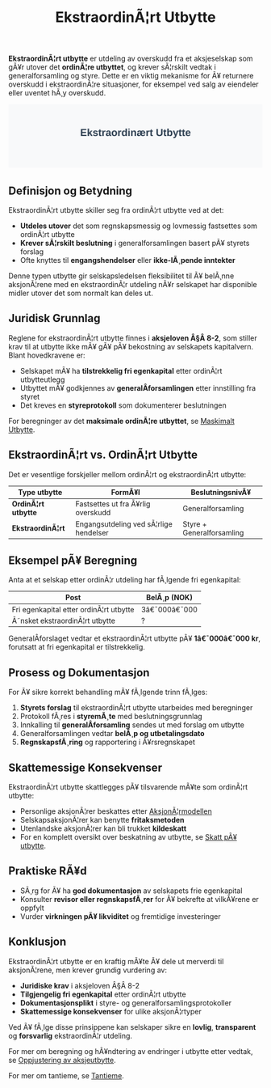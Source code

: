 ﻿---
title: "EkstraordinÃ¦rt Utbytte"
meta_title: "EkstraordinÃ¦rt Utbytte"
meta_description: '**EkstraordinÃ¦rt utbytte** er utdeling av overskudd fra et aksjeselskap som gÃ¥r utover det **ordinÃ¦re utbyttet**, og krever sÃ¦rskilt vedtak i generalforsaml...'
slug: ekstraordinart-utbytte
type: blog
layout: pages/single
---

**EkstraordinÃ¦rt utbytte** er utdeling av overskudd fra et aksjeselskap som gÃ¥r utover det **ordinÃ¦re utbyttet**, og krever sÃ¦rskilt vedtak i generalforsamling og styre. Dette er en viktig mekanisme for Ã¥ returnere overskudd i ekstraordinÃ¦re situasjoner, for eksempel ved salg av eiendeler eller uventet hÃ¸y overskudd.

![Illustrasjon som viser begrepet ekstraordinÃ¦rt utbytte](ekstraordinart-utbytte-image.svg)

## Definisjon og Betydning

EkstraordinÃ¦rt utbytte skiller seg fra ordinÃ¦rt utbytte ved at det:

* **Utdeles utover** det som regnskapsmessig og lovmessig fastsettes som ordinÃ¦rt utbytte
* **Krever sÃ¦rskilt beslutning** i generalforsamlingen basert pÃ¥ styrets forslag
* Ofte knyttes til **engangshendelser** eller **ikke-lÃ¸pende inntekter**

Denne typen utbytte gir selskapsledelsen fleksibilitet til Ã¥ belÃ¸nne aksjonÃ¦rene med en ekstraordinÃ¦r utdeling nÃ¥r selskapet har disponible midler utover det som normalt kan deles ut.

## Juridisk Grunnlag

Reglene for ekstraordinÃ¦rt utbytte finnes i **aksjeloven Â§Â 8-2**, som stiller krav til at utbytte ikke mÃ¥ gÃ¥ pÃ¥ bekostning av selskapets kapitalvern. Blant hovedkravene er:

* Selskapet mÃ¥ ha **tilstrekkelig fri egenkapital** etter ordinÃ¦rt utbytteutlegg
* Utbyttet mÃ¥ godkjennes av **generalÂ­forsamlingen** etter innstilling fra styret
* Det kreves en **styreprotokoll** som dokumenterer beslutningen

For beregninger av det **maksimale ordinÃ¦re utbyttet**, se [Maskimalt Utbytte](/blogs/regnskap/maskimalt-utbytte "Maskimalt Utbytte - Komplett Guide til Utbytteregler og Beregning").

## EkstraordinÃ¦rt vs. OrdinÃ¦rt Utbytte

Det er vesentlige forskjeller mellom ordinÃ¦rt og ekstraordinÃ¦rt utbytte:

| Type utbytte         | FormÃ¥l                                     | BeslutningsnivÃ¥      |
|-----------------------|--------------------------------------------|----------------------|
| **OrdinÃ¦rt utbytte**  | Fastsettes ut fra Ã¥rlig overskudd          | Generalforsamling    |
| **EkstraordinÃ¦rt**    | Engangsutdeling ved sÃ¦rlige hendelser      | Styre + Generalforsamling |

## Eksempel pÃ¥ Beregning

Anta at et selskap etter ordinÃ¦r utdeling har fÃ¸lgende fri egenkapital:

| Post                    | BelÃ¸p (NOK) |
|-------------------------|-------------|
| Fri egenkapital etter ordinÃ¦rt utbytte | 3â€¯000â€¯000   |
| Ã˜nsket ekstraordinÃ¦rt utbytte          | ?           |

GeneralÂ­forslaget vedtar et ekstraordinÃ¦rt utbytte pÃ¥ **1â€¯000â€¯000 kr**, forutsatt at fri egenkapital er tilstrekkelig.

## Prosess og Dokumentasjon

For Ã¥ sikre korrekt behandling mÃ¥ fÃ¸lgende trinn fÃ¸lges:

1. **Styrets forslag** til ekstraordinÃ¦rt utbytte utarbeides med beregninger
2. Protokoll fÃ¸res i **styremÃ¸te** med beslutningsgrunnlag
3. Innkalling til **generalÂ­forsamling** sendes ut med forslag om utbytte
4. Generalforsamlingen vedtar **belÃ¸p og utbetalingsdato**
5. **RegnskapsfÃ¸ring** og rapportering i Ã¥rsregnskapet

## Skattemessige Konsekvenser

EkstraordinÃ¦rt utbytte skattlegges pÃ¥ tilsvarende mÃ¥te som ordinÃ¦rt utbytte:

* Personlige aksjonÃ¦rer beskattes etter [AksjonÃ¦rmodellen](/blogs/regnskap/aksjonaermodellen-guide "AksjonÃ¦rmodellen - Komplett Guide til Norsk Aksjebeskatning")
* SelskapsaksjonÃ¦rer kan benytte **fritaksmetoden**
* Utenlandske aksjonÃ¦rer kan bli trukket **kildeskatt**
* For en komplett oversikt over beskatning av utbytte, se [Skatt pÃ¥ utbytte](/blogs/regnskap/skatt-pa-utbytte "Skatt pÃ¥ utbytte “ Guide til beskatning av utbytte i Norge").

## Praktiske RÃ¥d

* SÃ¸rg for Ã¥ ha **god dokumentasjon** av selskapets frie egenkapital
* Konsulter **revisor eller regnskapsfÃ¸rer** for Ã¥ bekrefte at vilkÃ¥rene er oppfylt
* Vurder **virkningen pÃ¥ likviditet** og fremtidige investeringer

## Konklusjon

EkstraordinÃ¦rt utbytte er en kraftig mÃ¥te Ã¥ dele ut merverdi til aksjonÃ¦rene, men krever grundig vurdering av:

* **Juridiske krav** i aksjeloven Â§Â 8-2
* **Tilgjengelig fri egenkapital** etter ordinÃ¦rt utbytte
* **Dokumentasjonsplikt** i styre- og generalforsamlingsprotokoller
* **Skattemessige konsekvenser** for ulike aksjonÃ¦rtyper

Ved Ã¥ fÃ¸lge disse prinsippene kan selskaper sikre en **lovlig**, **transparent** og **forsvarlig** ekstraordinÃ¦r utdeling.

For mer om beregning og hÃ¥ndtering av endringer i utbytte etter vedtak, se [Oppjustering av aksjeutbytte](/blogs/regnskap/oppjustering-av-aksjeutbytte "Oppjustering av aksjeutbytte “ Guide til justering av utbytte for norsk AS").

For mer om tantieme, se [Tantieme](/blogs/regnskap/tantieme "Tantieme i aksjeselskap: Bonusmodell, Skattemessig Behandling og BokfÃ¸ring").







